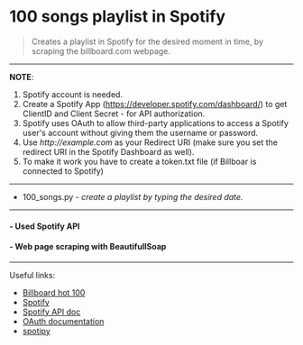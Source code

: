 # 100 songs playlist in Spotify

> Creates a playlist in Spotify for the desired moment in time, by scraping the billboard.com webpage.
---
**NOTE**:  
 1. Spotify account is needed.  
 2. Create a Spotify App (https://developer.spotify.com/dashboard/) to get ClientID and Client Secret - for API authorization.  
 3. Spotify uses OAuth to allow third-party applications to access a Spotify user's account without giving them the username or password.  
 4. Use _http://example.com_ as your Redirect URI (make sure you set the redirect URI in the Spotify Dashboard as well).  
 5. To make it work you have to create a token.txt file (if Billboar is connected to Spotify)
---
* 100_songs.py - _create a playlist by typing the desired date._
---
#### - Used Spotify API
#### - Web page scraping with BeautifullSoap
---
Useful links:  
- [Billboard hot 100](https://www.billboard.com/charts/hot-100/)
- [Spotify](https://open.spotify.com/)
- [Spotify API doc](https://developer.spotify.com/documentation/web-api)
- [OAuth documentation](https://spotipy.readthedocs.io/en/2.13.0/#spotipy.oauth2.SpotifyOAuth)
- [spotipy](https://spotipy.readthedocs.io/en/2.13.0/#)

